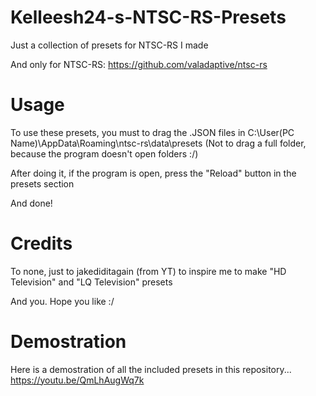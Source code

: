 # Kelleesh24-s-NTSC-RS-Presets
Just a collection of presets for NTSC-RS I made

And only for NTSC-RS: https://github.com/valadaptive/ntsc-rs

# Usage
To use these presets, you must to drag the .JSON files in C:\User\(PC Name)\AppData\Roaming\ntsc-rs\data\presets (Not to drag a full folder, because the program doesn't open folders :/)

After doing it, if the program is open, press the "Reload" button in the presets section

And done!

# Credits
To none, just to jakediditagain (from YT) to inspire me to make "HD Television" and "LQ Television" presets

And you. Hope you like :/

# Demostration
Here is a demostration of all the included presets in this repository...
https://youtu.be/QmLhAugWq7k
